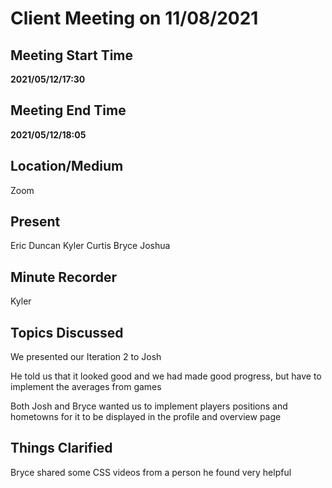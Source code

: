 # Client Meeting on 11/08/2021

## Meeting Start Time

**2021/05/12/17:30**

## Meeting End Time

**2021/05/12/18:05**

## Location/Medium

Zoom

## Present

Eric
Duncan
Kyler
Curtis
Bryce
Joshua

## Minute Recorder

Kyler

## Topics Discussed

We presented our Iteration 2 to Josh

He told us that it looked good and we had made good progress, but have to implement the averages from games

Both Josh and Bryce wanted us to implement players positions and hometowns for it to be displayed in the profile and overview page
## Things Clarified

Bryce shared some CSS videos from a person he found very helpful
